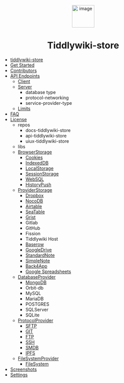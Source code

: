 <!-- docs/_sidebar.md -->

<p align="center">
 <img src="https://avatars.githubusercontent.com/u/123275718?s=200&v=4" alt="image" width="70px">
</p>

<h1 align="center">Tiddlywiki-store</h5>

* [tiddlywiki-store](/README.md)
* [Get Started](get-started/README.md)
* [Contributors](contributors/README.md)
* [API Endpoints](api/README.md)
   * [Client](api/client/README.md)
   * [Server](api/server/README.md)
      * database type
      * protocol-networking
      * service-provider-type
   * [Limits](api/limits/README.md)
* [FAQ](/faq/README.md)
* [License](/license/README.md)
   * repos
     * docs-tiddlywiki-store
     * api-tiddlywiki-store
     * uiux-tiddlywiki-store
   * libs
   * [BrowserStorage](/license/README.md) 
     * [Cookies](/license/README.md) 
     * [IndexedDB](/license/README.md) 
     * [LocalStorage](/license/README.md) 
     * [SessionStorage](/license/README.md) 
     * [WebSQL](/license/README.md) 
     * [HistoryPush](/license/README.md) 
   * [ProviderStorage](/license/README.md) 
     * [Dropbox](/license/README.md) 
     * [NocoDB](/license/README.md) 
     * [Airtable](/license/README.md) 
     * [SeaTable](/license/README.md) 
     * [Grist](/license/README.md) 
     * Gitlab
     * GitHub
     * Fission
     * Tiddlywiki Host
     * [Baserow](/license/README.md) 
     * [GoogleDrive](/license/README.md) 
     * [StandardNote](/license/README.md) 
     * [SimpleNote](/license/README.md) 
     * [Back4App](/license/README.md) 
     * [Google Spreadsheets](/license/README.md) 
   * [DatabaseProvider](/license/README.md) 
     * [MongoDB](/license/README.md) 
     * Orbit-db
     * MySQL
     * MariaDB
     * POSTGRES
     * SQLServer
     * SQLite
   * [ProtocolProvider](/license/README.md) 
     * [SFTP](/license/README.md) 
     * [GIT](/license/README.md) 
     * [FTP](/license/README.md) 
     * [SSH](/license/README.md) 
     * [SMDB](/license/README.md) 
     * [IPFS](/license/README.md) 
   * [FileSystemProvider](/license/README.md)  
     * [FileSystem](/license/README.md) 
* [Screenshots](screenshots/README.md)
* [Settings](settings/README.md)
